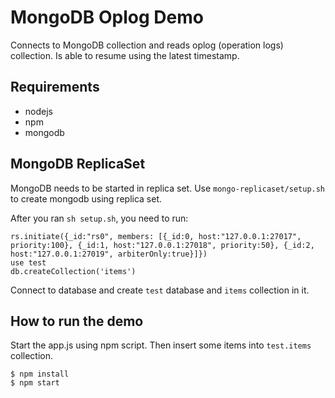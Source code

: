 # MongoDB Oplog Demo

Connects to MongoDB collection and reads oplog (operation logs) collection. 
Is able to resume using the latest timestamp.  

## Requirements

* nodejs
* npm
* mongodb

## MongoDB ReplicaSet

MongoDB needs to be started in replica set. 
Use `mongo-replicaset/setup.sh` to create mongodb using replica set.

After you ran `sh setup.sh`, you need to run: 
```
rs.initiate({_id:"rs0", members: [{_id:0, host:"127.0.0.1:27017", priority:100}, {_id:1, host:"127.0.0.1:27018", priority:50}, {_id:2, host:"127.0.0.1:27019", arbiterOnly:true}]})
use test
db.createCollection('items')
```

Connect to database and create `test` database and `items` collection in it.

## How to run the demo

Start the app.js using npm script. 
Then insert some items into `test.items` collection.

```
$ npm install
$ npm start
```
